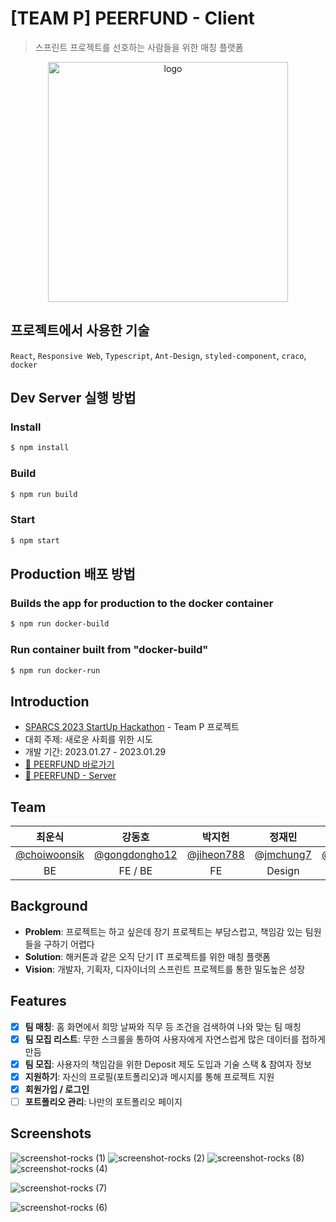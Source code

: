 # [TEAM P] PEERFUND - Client

> 스프린트 프로젝트를 선호하는 사람들을 위한 매칭 플랫폼

<div align='center'>
<img width="384" alt="logo" src="https://user-images.githubusercontent.com/90181028/215300933-7ab203a4-70ce-4dda-805d-0df18141908b.png">
</div>

## 프로젝트에서 사용한 기술

`React`, `Responsive Web`, `Typescript`, `Ant-Design`, `styled-component`, `craco`, `docker`

## Dev Server 실행 방법

### Install

```bash
$ npm install
```

### Build

```bash
$ npm run build
```

### Start

```bash
$ npm start
```

## Production 배포 방법

### Builds the app for production to the docker container

```bash
$ npm run docker-build
```

### Run container built from "docker-build"

```bash
$ npm run docker-run
```

## Introduction

- [SPARCS 2023 StartUp Hackathon](https://hackathon.sparcs.org/) - Team P 프로젝트
- 대회 주제: 새로운 사회를 위한 시도
- 개발 기간: 2023.01.27 - 2023.01.29
- [🔗 PEERFUND 바로가기](http://peerfund.hackathon.sparcs.org/)
- [🔗 PEERFUND - Server](https://github.com/SPARCS-2023-StartUp-Hackathon-3/team-p-peerfund-be)

## Team

|                     최운식                     |                      강동호                      |                   박지헌                   |                  정재민                  |                    김유빈                    |
| :--------------------------------------------: | :----------------------------------------------: | :----------------------------------------: | :--------------------------------------: | :------------------------------------------: |
| [@choiwoonsik](https://github.com/choiwoonsik) | [@gongdongho12](https://github.com/gongdongho12) | [@jiheon788](https://github.com/jiheon788) | [@jmchung7](https://github.com/jmchung7) | [@ricksclone](https://github.com/ricksclone) |
|                       BE                       |                     FE / BE                      |                     FE                     |                  Design                  |                      PM                      |

## Background

- **Problem**: 프로젝트는 하고 싶은데 장기 프로젝트는 부담스럽고, 책임감 있는 팀원들을 구하기 어렵다
- **Solution**: 해커톤과 같은 오직 단기 IT 프로젝트를 위한 매칭 플랫폼
- **Vision**: 개발자, 기획자, 디자이너의 스프린트 프로젝트를 통한 밀도높은 성장

## Features

- [x] **팀 매칭**: 홈 화면에서 희망 날짜와 직무 등 조건을 검색하여 나와 맞는 팀 매칭
- [x] **팀 모집 리스트**: 무한 스크롤을 통하여 사용자에게 자연스럽게 많은 데이터를 접하게 만듬
- [x] **팀 모집**: 사용자의 책임감을 위한 Deposit 제도 도입과 기술 스택 & 참여자 정보
- [x] **지원하기**: 자신의 프로필(포트폴리오)과 메시지를 통해 프로젝트 지원
- [x] **회원가입 / 로그인**
- [ ] **포트폴리오 관리**: 나만의 포트폴리오 페이지

## Screenshots

![screenshot-rocks (1)](https://user-images.githubusercontent.com/90181028/215301167-8e7aa0bb-5d0e-467f-8968-676a57f7aed0.png)
![screenshot-rocks (2)](https://user-images.githubusercontent.com/90181028/215301448-5e9e2ae0-d065-4c08-9900-6e1ad8a7311f.png)
![screenshot-rocks (8)](https://user-images.githubusercontent.com/90181028/215301691-f0576557-b387-49af-acc7-8380a0ae4752.png)
![screenshot-rocks (4)](https://user-images.githubusercontent.com/90181028/215301177-6c10482b-9a17-49c0-8f51-2347f28b369a.png)

![screenshot-rocks (7)](https://user-images.githubusercontent.com/90181028/215301663-577f3c21-e02f-4b1a-b37e-e10a2eb3229b.png)

![screenshot-rocks (6)](https://user-images.githubusercontent.com/90181028/215301634-aff276d5-c11f-41b7-bfe5-8470b631ef4f.png)
